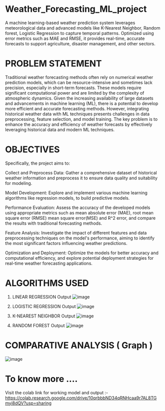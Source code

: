 # Weather_Forecasting_ML_project
A machine learning-based weather prediction system leverages meteorological data and advanced models like K-Nearest Neighbor, Random forest, Logistic Regression to capture temporal patterns. Optimized using error metrics such as MAE and RMSE, it provides real-time, accurate forecasts to support agriculture, disaster management, and other sectors.

# PROBLEM STATEMENT
Traditional weather forecasting methods often rely on numerical weather prediction models, which can be resource-intensive and sometimes lack precision, especially in short-term forecasts. These models require significant computational power and are limited by the complexity of atmospheric dynamics. Given the increasing availability of large datasets and advancements in machine learning (ML), there is a potential to develop more efficient and accurate forecasting methods. However, integrating historical weather data with ML techniques presents challenges in data preprocessing, feature selection, and model training. The key problem is to enhance the accuracy and efficiency of weather forecasts by effectively leveraging historical data and modern ML techniques.

# OBJECTIVES
Specifically, the project aims to:

Collect and Preprocess Data: Gather a comprehensive dataset of historical weather information and preprocess it to ensure data quality and suitability for modeling.

Model Development: Explore and implement various machine learning algorithms like regression models, to build predictive models.

Performance Evaluation: Assess the accuracy of the developed models using appropriate metrics such as mean absolute error (MAE), root mean square error (RMSE) mean square error(MSE) and R^2 error, and compare the results with traditional forecasting methods.

Feature Analysis: Investigate the impact of different features and data preprocessing techniques on the model's performance, aiming to identify the most significant factors influencing weather predictions.

Optimization and Deployment: Optimize the models for better accuracy and computational efficiency, and explore potential deployment strategies for real-time weather forecasting applications.

# ALGORITHMS USED
 1. LINEAR REGRESSION Output
   ![image](https://github.com/user-attachments/assets/09c7f239-ce02-4ffb-8f1b-025fc02fad73)

 2. LOGISTIC REGRESSION Output
   ![image](https://github.com/user-attachments/assets/04c27cfb-a0e6-4ce6-83bc-aac7e42ec5b4)

 3. K-NEAREST NEIGHBOR Output
   ![image](https://github.com/user-attachments/assets/1e700019-5e7c-4e21-b47d-6c4aee0f7bbe)

 4. RANDOM FOREST Output
   ![image](https://github.com/user-attachments/assets/7b98b28d-aaf9-43d2-8632-042bcbe24552)

 # COMPARATIVE ANALYSIS ( Graph )

   ![image](https://github.com/user-attachments/assets/1cc12111-2fc2-4912-8646-15d920fc1825)

# To know more .... 
Visit the colab link for working model and output :-
https://colab.research.google.com/drive/10qrbbbND34qRNHcaa9r7AL8TGmyi8dQV?usp=sharing

  


